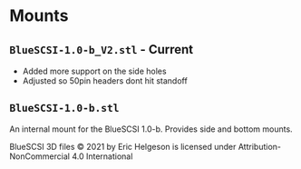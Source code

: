 # Mounts

## `BlueSCSI-1.0-b_V2.stl` - Current

* Added more support on the side holes
* Adjusted so 50pin headers dont hit standoff

## `BlueSCSI-1.0-b.stl`

An internal mount for the BlueSCSI 1.0-b. Provides side and bottom mounts.

BlueSCSI 3D files © 2021 by Eric Helgeson is licensed under Attribution-NonCommercial 4.0 International

